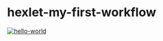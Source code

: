 # hexlet-my-first-workflow
[![hello-world](https://github.com/EgoTrippin223/hexlet-my-first-workflow/actions/workflows/hello-world.yml/badge.svg)](https://github.com/EgoTrippin223/hexlet-my-first-workflow/actions/workflows/hello-world.yml)
